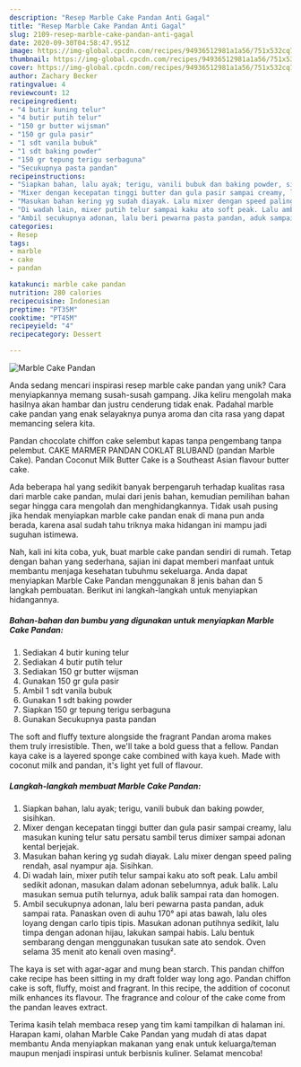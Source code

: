 ```yaml
---
description: "Resep Marble Cake Pandan Anti Gagal"
title: "Resep Marble Cake Pandan Anti Gagal"
slug: 2109-resep-marble-cake-pandan-anti-gagal
date: 2020-09-30T04:58:47.951Z
image: https://img-global.cpcdn.com/recipes/94936512981a1a56/751x532cq70/marble-cake-pandan-foto-resep-utama.jpg
thumbnail: https://img-global.cpcdn.com/recipes/94936512981a1a56/751x532cq70/marble-cake-pandan-foto-resep-utama.jpg
cover: https://img-global.cpcdn.com/recipes/94936512981a1a56/751x532cq70/marble-cake-pandan-foto-resep-utama.jpg
author: Zachary Becker
ratingvalue: 4
reviewcount: 12
recipeingredient:
- "4 butir kuning telur"
- "4 butir putih telur"
- "150 gr butter wijsman"
- "150 gr gula pasir"
- "1 sdt vanila bubuk"
- "1 sdt baking powder"
- "150 gr tepung terigu serbaguna"
- "Secukupnya pasta pandan"
recipeinstructions:
- "Siapkan bahan, lalu ayak; terigu, vanili bubuk dan baking powder, sisihkan."
- "Mixer dengan kecepatan tinggi butter dan gula pasir sampai creamy, lalu masukan kuning telur satu persatu sambil terus dimixer sampai adonan kental berjejak."
- "Masukan bahan kering yg sudah diayak. Lalu mixer dengan speed paling rendah, asal nyampur aja. Sisihkan."
- "Di wadah lain, mixer putih telur sampai kaku ato soft peak. Lalu ambil sedikit adonan, masukan dalam adonan sebelumnya, aduk balik. Lalu masukan semua putih telurnya, aduk balik sampai rata dan homogen."
- "Ambil secukupnya adonan, lalu beri pewarna pasta pandan, aduk sampai rata. Panaskan oven di auhu 170° api atas bawah, lalu oles loyang dengan carlo tipis tipis. Masukan adonan putihnya sedikit, lalu timpa dengan adonan hijau, lakukan sampai habis. Lalu bentuk sembarang dengan menggunakan tusukan sate ato sendok. Oven selama 35 menit ato kenali oven masing²."
categories:
- Resep
tags:
- marble
- cake
- pandan

katakunci: marble cake pandan 
nutrition: 280 calories
recipecuisine: Indonesian
preptime: "PT35M"
cooktime: "PT45M"
recipeyield: "4"
recipecategory: Dessert

---
```



![Marble Cake Pandan](https://img-global.cpcdn.com/recipes/94936512981a1a56/751x532cq70/marble-cake-pandan-foto-resep-utama.jpg)

Anda sedang mencari inspirasi resep marble cake pandan yang unik? Cara menyiapkannya memang susah-susah gampang. Jika keliru mengolah maka hasilnya akan hambar dan justru cenderung tidak enak. Padahal marble cake pandan yang enak selayaknya punya aroma dan cita rasa yang dapat memancing selera kita.

Pandan chocolate chiffon cake selembut kapas tanpa pengembang tanpa pelembut. CAKE MARMER PANDAN COKLAT BLUBAND (pandan Marble Cake). Pandan Coconut Milk Butter Cake is a Southeast Asian flavour butter cake.

Ada beberapa hal yang sedikit banyak berpengaruh terhadap kualitas rasa dari marble cake pandan, mulai dari jenis bahan, kemudian pemilihan bahan segar hingga cara mengolah dan menghidangkannya. Tidak usah pusing jika hendak menyiapkan marble cake pandan enak di mana pun anda berada, karena asal sudah tahu triknya maka hidangan ini mampu jadi suguhan istimewa.


Nah, kali ini kita coba, yuk, buat marble cake pandan sendiri di rumah. Tetap dengan bahan yang sederhana, sajian ini dapat memberi manfaat untuk membantu menjaga kesehatan tubuhmu sekeluarga. Anda dapat menyiapkan Marble Cake Pandan menggunakan 8 jenis bahan dan 5 langkah pembuatan. Berikut ini langkah-langkah untuk menyiapkan hidangannya.

<!--inarticleads1-->

##### Bahan-bahan dan bumbu yang digunakan untuk menyiapkan Marble Cake Pandan:

1. Sediakan 4 butir kuning telur
1. Sediakan 4 butir putih telur
1. Sediakan 150 gr butter wijsman
1. Gunakan 150 gr gula pasir
1. Ambil 1 sdt vanila bubuk
1. Gunakan 1 sdt baking powder
1. Siapkan 150 gr tepung terigu serbaguna
1. Gunakan Secukupnya pasta pandan


The soft and fluffy texture alongside the fragrant Pandan aroma makes them truly irresistible. Then, we&#39;ll take a bold guess that a fellow. Pandan kaya cake is a layered sponge cake combined with kaya kueh. Made with coconut milk and pandan, it&#39;s light yet full of flavour. 

<!--inarticleads2-->

##### Langkah-langkah membuat Marble Cake Pandan:

1. Siapkan bahan, lalu ayak; terigu, vanili bubuk dan baking powder, sisihkan.
1. Mixer dengan kecepatan tinggi butter dan gula pasir sampai creamy, lalu masukan kuning telur satu persatu sambil terus dimixer sampai adonan kental berjejak.
1. Masukan bahan kering yg sudah diayak. Lalu mixer dengan speed paling rendah, asal nyampur aja. Sisihkan.
1. Di wadah lain, mixer putih telur sampai kaku ato soft peak. Lalu ambil sedikit adonan, masukan dalam adonan sebelumnya, aduk balik. Lalu masukan semua putih telurnya, aduk balik sampai rata dan homogen.
1. Ambil secukupnya adonan, lalu beri pewarna pasta pandan, aduk sampai rata. Panaskan oven di auhu 170° api atas bawah, lalu oles loyang dengan carlo tipis tipis. Masukan adonan putihnya sedikit, lalu timpa dengan adonan hijau, lakukan sampai habis. Lalu bentuk sembarang dengan menggunakan tusukan sate ato sendok. Oven selama 35 menit ato kenali oven masing².


The kaya is set with agar-agar and mung bean starch. This pandan chiffon cake recipe has been sitting in my draft folder way long ago. Pandan chiffon cake is soft, fluffy, moist and fragrant. In this recipe, the addition of coconut milk enhances its flavour. The fragrance and colour of the cake come from the pandan leaves extract. 

Terima kasih telah membaca resep yang tim kami tampilkan di halaman ini. Harapan kami, olahan Marble Cake Pandan yang mudah di atas dapat membantu Anda menyiapkan makanan yang enak untuk keluarga/teman maupun menjadi inspirasi untuk berbisnis kuliner. Selamat mencoba!
